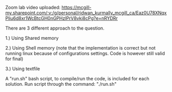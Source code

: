 Zoom lab video uploaded: https://mcgill-my.sharepoint.com/:v:/g/personal/ridwan_kurmally_mcgill_ca/Eaz0U78XNqxPliu6d8xr1WcBtcGH0nGPHzlPrV8vki8cPg?e=nRYDRr


There are 3 different approach to the question.


1.) Using Shared memory

2.) Using Shell memory (note that the implementation is correct but not running linux because of configurations settings. Code is however still valid for final)

3.) Using textfile


A "run.sh" bash script, to compile/run the code, is included for each solution.
Run script through the command: "./run.sh"